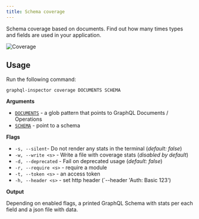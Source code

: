 ```yaml
---
title: Schema coverage
---
```


Schema coverage based on documents. Find out how many times types and fields are used in your application.

![Coverage](/img/cli/coverage.jpg)

## Usage

Run the following command:

    graphql-inspector coverage DOCUMENTS SCHEMA

**Arguments**

- [`DOCUMENTS`](../api/documents) - a glob pattern that points to GraphQL Documents / Operations
- [`SCHEMA`](../api/schema) - point to a schema

**Flags**

- `-s, --silent`- Do not render any stats in the terminal (_default: false_)
- `-w, --write <s>` - Write a file with coverage stats (_disabled by default_)
- `-d, --deprecated` - Fail on deprecated usage (_default: false_)
- `-r, --require <s>` - require a module
- `-t, --token <s>` - an access token
- `-h, --header <s>` - set http header (`--header 'Auth: Basic 123')

**Output**

Depending on enabled flags, a printed GraphQL Schema with stats per each field and a json file with data.
